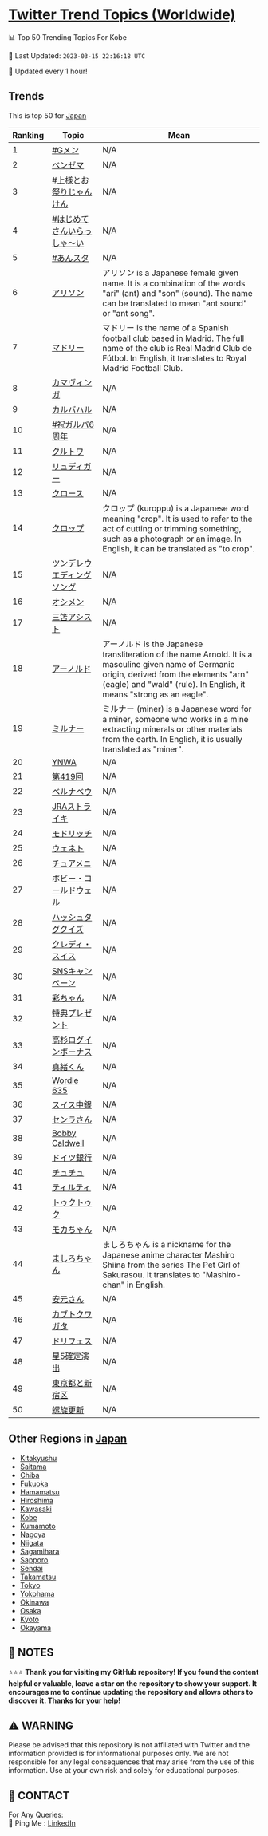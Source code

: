 [Twitter Trend Topics (Worldwide)](https://github.com/ErcinDedeoglu/Twitter-Trend-Topics)
==========


📊 Top 50 Trending Topics For Kobe

📆 Last Updated: `2023-03-15 22:16:18 UTC`

🔧 Updated every 1 hour!


## Trends

This is top 50 for [Japan](</Japan>)

| Ranking | Topic | Mean |
| ------- | ------------ | ------------ |
| 1 | [#Gメン](http://twitter.com/search?q=%23G%e3%83%a1%e3%83%b3) | N/A |
| 2 | [ベンゼマ](http://twitter.com/search?q=%e3%83%99%e3%83%b3%e3%82%bc%e3%83%9e) | N/A |
| 3 | [#上様とお祭りじゃんけん](http://twitter.com/search?q=%23%e4%b8%8a%e6%a7%98%e3%81%a8%e3%81%8a%e7%a5%ad%e3%82%8a%e3%81%98%e3%82%83%e3%82%93%e3%81%91%e3%82%93) | N/A |
| 4 | [#はじめてさんいらっしゃ〜い](http://twitter.com/search?q=%23%e3%81%af%e3%81%98%e3%82%81%e3%81%a6%e3%81%95%e3%82%93%e3%81%84%e3%82%89%e3%81%a3%e3%81%97%e3%82%83%e3%80%9c%e3%81%84) | N/A |
| 5 | [#あんスタ](http://twitter.com/search?q=%23%e3%81%82%e3%82%93%e3%82%b9%e3%82%bf) | N/A |
| 6 | [アリソン](http://twitter.com/search?q=%e3%82%a2%e3%83%aa%e3%82%bd%e3%83%b3) | アリソン is a Japanese female given name. It is a combination of the words "ari" (ant) and "son" (sound). The name can be translated to mean "ant sound" or "ant song". |
| 7 | [マドリー](http://twitter.com/search?q=%e3%83%9e%e3%83%89%e3%83%aa%e3%83%bc) | マドリー is the name of a Spanish football club based in Madrid. The full name of the club is Real Madrid Club de Fútbol. In English, it translates to Royal Madrid Football Club. |
| 8 | [カマヴィンガ](http://twitter.com/search?q=%e3%82%ab%e3%83%9e%e3%83%b4%e3%82%a3%e3%83%b3%e3%82%ac) | N/A |
| 9 | [カルバハル](http://twitter.com/search?q=%e3%82%ab%e3%83%ab%e3%83%90%e3%83%8f%e3%83%ab) | N/A |
| 10 | [#祝ガルパ6周年](http://twitter.com/search?q=%23%e7%a5%9d%e3%82%ac%e3%83%ab%e3%83%916%e5%91%a8%e5%b9%b4) | N/A |
| 11 | [クルトワ](http://twitter.com/search?q=%e3%82%af%e3%83%ab%e3%83%88%e3%83%af) | N/A |
| 12 | [リュディガー](http://twitter.com/search?q=%e3%83%aa%e3%83%a5%e3%83%87%e3%82%a3%e3%82%ac%e3%83%bc) | N/A |
| 13 | [クロース](http://twitter.com/search?q=%e3%82%af%e3%83%ad%e3%83%bc%e3%82%b9) | N/A |
| 14 | [クロップ](http://twitter.com/search?q=%e3%82%af%e3%83%ad%e3%83%83%e3%83%97) | クロップ (kuroppu) is a Japanese word meaning "crop". It is used to refer to the act of cutting or trimming something, such as a photograph or an image. In English, it can be translated as "to crop". |
| 15 | [ツンデレウエディングソング](http://twitter.com/search?q=%e3%83%84%e3%83%b3%e3%83%87%e3%83%ac%e3%82%a6%e3%82%a8%e3%83%87%e3%82%a3%e3%83%b3%e3%82%b0%e3%82%bd%e3%83%b3%e3%82%b0) | N/A |
| 16 | [オシメン](http://twitter.com/search?q=%e3%82%aa%e3%82%b7%e3%83%a1%e3%83%b3) | N/A |
| 17 | [三笘アシスト](http://twitter.com/search?q=%e4%b8%89%e7%ac%98%e3%82%a2%e3%82%b7%e3%82%b9%e3%83%88) | N/A |
| 18 | [アーノルド](http://twitter.com/search?q=%e3%82%a2%e3%83%bc%e3%83%8e%e3%83%ab%e3%83%89) | アーノルド is the Japanese transliteration of the name Arnold. It is a masculine given name of Germanic origin, derived from the elements "arn" (eagle) and "wald" (rule). In English, it means "strong as an eagle". |
| 19 | [ミルナー](http://twitter.com/search?q=%e3%83%9f%e3%83%ab%e3%83%8a%e3%83%bc) | ミルナー (miner) is a Japanese word for a miner, someone who works in a mine extracting minerals or other materials from the earth. In English, it is usually translated as "miner". |
| 20 | [YNWA](http://twitter.com/search?q=YNWA) | N/A |
| 21 | [第419回](http://twitter.com/search?q=%e7%ac%ac419%e5%9b%9e) | N/A |
| 22 | [ベルナベウ](http://twitter.com/search?q=%e3%83%99%e3%83%ab%e3%83%8a%e3%83%99%e3%82%a6) | N/A |
| 23 | [JRAストライキ](http://twitter.com/search?q=JRA%e3%82%b9%e3%83%88%e3%83%a9%e3%82%a4%e3%82%ad) | N/A |
| 24 | [モドリッチ](http://twitter.com/search?q=%e3%83%a2%e3%83%89%e3%83%aa%e3%83%83%e3%83%81) | N/A |
| 25 | [ウェネト](http://twitter.com/search?q=%e3%82%a6%e3%82%a7%e3%83%8d%e3%83%88) | N/A |
| 26 | [チュアメニ](http://twitter.com/search?q=%e3%83%81%e3%83%a5%e3%82%a2%e3%83%a1%e3%83%8b) | N/A |
| 27 | [ボビー・コールドウェル](http://twitter.com/search?q=%e3%83%9c%e3%83%93%e3%83%bc%e3%83%bb%e3%82%b3%e3%83%bc%e3%83%ab%e3%83%89%e3%82%a6%e3%82%a7%e3%83%ab) | N/A |
| 28 | [ハッシュタグクイズ](http://twitter.com/search?q=%e3%83%8f%e3%83%83%e3%82%b7%e3%83%a5%e3%82%bf%e3%82%b0%e3%82%af%e3%82%a4%e3%82%ba) | N/A |
| 29 | [クレディ・スイス](http://twitter.com/search?q=%e3%82%af%e3%83%ac%e3%83%87%e3%82%a3%e3%83%bb%e3%82%b9%e3%82%a4%e3%82%b9) | N/A |
| 30 | [SNSキャンペーン](http://twitter.com/search?q=SNS%e3%82%ad%e3%83%a3%e3%83%b3%e3%83%9a%e3%83%bc%e3%83%b3) | N/A |
| 31 | [彩ちゃん](http://twitter.com/search?q=%e5%bd%a9%e3%81%a1%e3%82%83%e3%82%93) | N/A |
| 32 | [特典プレゼント](http://twitter.com/search?q=%e7%89%b9%e5%85%b8%e3%83%97%e3%83%ac%e3%82%bc%e3%83%b3%e3%83%88) | N/A |
| 33 | [高杉ログインボーナス](http://twitter.com/search?q=%e9%ab%98%e6%9d%89%e3%83%ad%e3%82%b0%e3%82%a4%e3%83%b3%e3%83%9c%e3%83%bc%e3%83%8a%e3%82%b9) | N/A |
| 34 | [真緒くん](http://twitter.com/search?q=%e7%9c%9f%e7%b7%92%e3%81%8f%e3%82%93) | N/A |
| 35 | [Wordle 635](http://twitter.com/search?q=Wordle+635) | N/A |
| 36 | [スイス中銀](http://twitter.com/search?q=%e3%82%b9%e3%82%a4%e3%82%b9%e4%b8%ad%e9%8a%80) | N/A |
| 37 | [センラさん](http://twitter.com/search?q=%e3%82%bb%e3%83%b3%e3%83%a9%e3%81%95%e3%82%93) | N/A |
| 38 | [Bobby Caldwell](http://twitter.com/search?q=Bobby+Caldwell) | N/A |
| 39 | [ドイツ銀行](http://twitter.com/search?q=%e3%83%89%e3%82%a4%e3%83%84%e9%8a%80%e8%a1%8c) | N/A |
| 40 | [チュチュ](http://twitter.com/search?q=%e3%83%81%e3%83%a5%e3%83%81%e3%83%a5) | N/A |
| 41 | [ティルティ](http://twitter.com/search?q=%e3%83%86%e3%82%a3%e3%83%ab%e3%83%86%e3%82%a3) | N/A |
| 42 | [トゥクトゥク](http://twitter.com/search?q=%e3%83%88%e3%82%a5%e3%82%af%e3%83%88%e3%82%a5%e3%82%af) | N/A |
| 43 | [モカちゃん](http://twitter.com/search?q=%e3%83%a2%e3%82%ab%e3%81%a1%e3%82%83%e3%82%93) | N/A |
| 44 | [ましろちゃん](http://twitter.com/search?q=%e3%81%be%e3%81%97%e3%82%8d%e3%81%a1%e3%82%83%e3%82%93) | ましろちゃん is a nickname for the Japanese anime character Mashiro Shiina from the series The Pet Girl of Sakurasou. It translates to "Mashiro-chan" in English. |
| 45 | [安元さん](http://twitter.com/search?q=%e5%ae%89%e5%85%83%e3%81%95%e3%82%93) | N/A |
| 46 | [カブトクワガタ](http://twitter.com/search?q=%e3%82%ab%e3%83%96%e3%83%88%e3%82%af%e3%83%af%e3%82%ac%e3%82%bf) | N/A |
| 47 | [ドリフェス](http://twitter.com/search?q=%e3%83%89%e3%83%aa%e3%83%95%e3%82%a7%e3%82%b9) | N/A |
| 48 | [星5確定演出](http://twitter.com/search?q=%e6%98%9f5%e7%a2%ba%e5%ae%9a%e6%bc%94%e5%87%ba) | N/A |
| 49 | [東京都と新宿区](http://twitter.com/search?q=%e6%9d%b1%e4%ba%ac%e9%83%bd%e3%81%a8%e6%96%b0%e5%ae%bf%e5%8c%ba) | N/A |
| 50 | [螺旋更新](http://twitter.com/search?q=%e8%9e%ba%e6%97%8b%e6%9b%b4%e6%96%b0) | N/A |



## Other Regions in [Japan](</Japan>)

* [Kitakyushu](</Japan/Kitakyushu.md>)
* [Saitama](</Japan/Saitama.md>)
* [Chiba](</Japan/Chiba.md>)
* [Fukuoka](</Japan/Fukuoka.md>)
* [Hamamatsu](</Japan/Hamamatsu.md>)
* [Hiroshima](</Japan/Hiroshima.md>)
* [Kawasaki](</Japan/Kawasaki.md>)
* [Kobe](</Japan/Kobe.md>)
* [Kumamoto](</Japan/Kumamoto.md>)
* [Nagoya](</Japan/Nagoya.md>)
* [Niigata](</Japan/Niigata.md>)
* [Sagamihara](</Japan/Sagamihara.md>)
* [Sapporo](</Japan/Sapporo.md>)
* [Sendai](</Japan/Sendai.md>)
* [Takamatsu](</Japan/Takamatsu.md>)
* [Tokyo](</Japan/Tokyo.md>)
* [Yokohama](</Japan/Yokohama.md>)
* [Okinawa](</Japan/Okinawa.md>)
* [Osaka](</Japan/Osaka.md>)
* [Kyoto](</Japan/Kyoto.md>)
* [Okayama](</Japan/Okayama.md>)



## 📝 NOTES

⭐⭐⭐ **Thank you for visiting my GitHub repository! If you found the content helpful or valuable, leave a star on the repository to show your support. It encourages me to continue updating the repository and allows others to discover it. Thanks for your help!**


## ⚠️ WARNING

Please be advised that this repository is not affiliated with Twitter and the information provided is for informational purposes only. We are not responsible for any legal consequences that may arise from the use of this information. Use at your own risk and solely for educational purposes.


## 📨 CONTACT

 For Any Queries:  
            🏓 Ping Me : [LinkedIn](https://www.linkedin.com/in/ercindedeoglu/)
